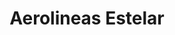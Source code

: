 ---
title: "Aerolineas Estelar"
url: /san-cristobal/aerolineas-estelar-av-19-de-abril/
shop: agencia de viajes
---